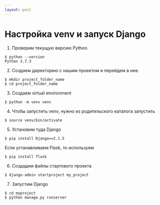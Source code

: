 ```yaml
---
layout: post
---
```


# Настройка venv и запуск Django

1) Проверим текущую версию Python.

```
$ python --version
Python 3.7.3
```

2) Создаем директорию с нашим проектом и перейдем в нее.

```
$ mkdir project_folder_name
$ cd project_folder_name
```

3) Создаем virtual environment

```
$ python -m venv venv
```

4) Чтобы запустить venv, нужно из родительского каталога запустить

```
$ source venv/bin/activate
```

5) Установим туда Django

```
$ pip install Django==2.1.5
```
Если устанавливаем Flask, то используем

```
$ pip install flask
```

6) Создадим файлы стартового проекта

```
$ django-admin startproject my_project
```

7) Запустим Django

```
$ cd myproject
$ python manage.py runserver
```